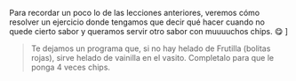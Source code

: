 Para recordar un poco lo de las lecciones anteriores, veremos cómo resolver un ejercicio donde tengamos que decir qué hacer cuando no quede cierto sabor y queramos servir otro sabor con muuuuchos chips. :yum: ]

> Te dejamos un programa que, si no hay helado de Frutilla (bolitas rojas), sirve helado de vainilla en el vasito. Completalo para que le ponga 4 veces chips. 
